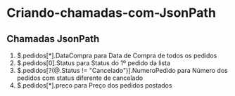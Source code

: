 # Criando-chamadas-com-JsonPath

## Chamadas JsonPath

 1. $.pedidos[*].DataCompra para Data de Compra de todos os pedidos
 2. $.pedidos[0].Status para Status do 1º pedido da lista
 3. $.pedidos[?(@.Status != "Cancelado")].NumeroPedido para Número dos pedidos com status diferente de cancelado
 4. $.pedidos[*].preco para Preço dos pedidos postados


